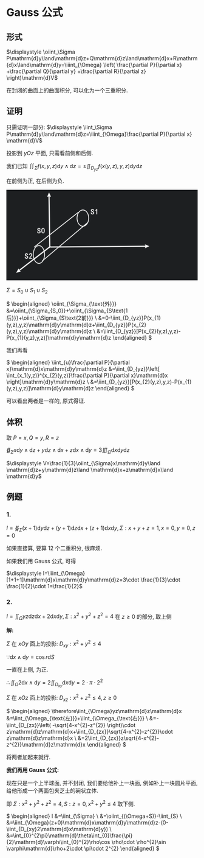 # Gauss 公式

## 形式

$\displaystyle \oiint_\Sigma P\mathrm{d}y\land\mathrm{d}z+Q\mathrm{d}z\land\mathrm{d}x+R\mathrm{d}x\land\mathrm{d}y=\iiint_{\Omega} \left( \frac{\partial P}{\partial x} +\frac{\partial Q}{\partial y} +\frac{\partial R}{\partial z}  \right)\mathrm{d}V$

在封闭的曲面上的曲面积分, 可以化为一个三重积分.

## 证明

只需证明一部分: $\displaystyle \iint_\Sigma P\mathrm{d}y\land\mathrm{d}z=\iiint_{\Omega}\frac{\partial P}{\partial x} \mathrm{d}V$

投影到 $yOz$ 平面, 只需看前侧和后侧.

我们已知 $\displaystyle \iint_\Sigma f(x,y,z)\mathrm{d}y\land\mathrm{d}z=\pm \iint_{D_{yz}}f(x(y,z),y,z)\mathrm{d}y\mathrm{d}z$

在前侧为正, 在后侧为负.

![](images/2021-05-14-08-36-40.png)

$\Sigma=S_0\cup S_1\cup S_2$

$
\begin{aligned}
\oiint_{\Sigma_{\text{外}}}
&=\oiint_{\Sigma_{S_0}}+\oiint_{\Sigma_{S\text{1后}}}+\oiint_{\Sigma_{S\text{2前}}} \\
&=0-\iint_{D_{yz}}P(x_{1}(y,z),y,z)\mathrm{d}y\mathrm{d}z+\iint_{D_{yz}}P(x_{2}(y,z),y,z)\mathrm{d}y\mathrm{d}z \\
&=\iint_{D_{yz}}[P(x_{2}(y,z),y,z)-P(x_{1}(y,z),y,z)]\mathrm{d}y\mathrm{d}z
\end{aligned}
$

我们再看

$
\begin{aligned}
\iint_{u}\frac{\partial P}{\partial x}\mathrm{d}x\mathrm{d}y\mathrm{d}z
&=\iint_{D_{yz}}\left[ \int_{x_1(y,z)}^{x_{2}(y,z)}\frac{\partial P}{\partial x}\mathrm{d}x \right]\mathrm{d}y\mathrm{d}z \\
&=\iint_{D_{yz}}[P(x_{2}(y,z),y,z)-P(x_{1}(y,z),y,z)]\mathrm{d}y\mathrm{d}z
\end{aligned}
$

可以看出两者是一样的, 原式得证.

## 体积

取 $P=x, Q=y, R=z$

$\displaystyle \oiint_{\Sigma}x\mathrm{d}y\land \mathrm{d}z+y\mathrm{d}z\land \mathrm{d}x+z\mathrm{d}x\land \mathrm{d}y=3 \iiint_{\Omega}\mathrm{d}x\mathrm{d}y\mathrm{d}z$

$\displaystyle V=\frac{1}{3}\oiint_{\Sigma}x\mathrm{d}y\land \mathrm{d}z+y\mathrm{d}z\land \mathrm{d}x+z\mathrm{d}x\land \mathrm{d}y$

## 例题

### 1.

$\displaystyle  I=\oiint_{\Sigma}(x+1)\mathrm{d}y\mathrm{d}z+(y+1)\mathrm{d}z\mathrm{d}x+(z+1)\mathrm{d}x\mathrm{d}y, \Sigma: x+y+z=1, x=0,y=0,z=0$

如果直接算, 要算 $12$ 个二重积分, 很麻烦.

如果我们用 Gauss 公式, 可得

$\displaystyle I=\iiint_{\Omega}[1+1+1]\mathrm{d}x\mathrm{d}y\mathrm{d}z=3\cdot \frac{1}{3}\cdot \frac{1}{2}\cdot 1=\frac{1}{2}$

### 2.

$\displaystyle I=\iint_{\Omega}yz\mathrm{d}z\mathrm{d}x+2\mathrm{d}x\mathrm{d}y, \Sigma: x^{2}+y^{2}+z^{2}=4$ 在 $z\geqslant 0$ 的部分, 取上侧

**解:**

$\Sigma$ 在 $xOy$ 面上的投影: $D_{xy}: x^{2}+y^{2}\leqslant 4$

$\because \mathrm{d}x\land \mathrm{d}y=\cos r\mathrm{d}S$

一直在上侧, 为正.

$\therefore \displaystyle \iint_{\Omega}2\mathrm{d}x\land \mathrm{d}y=2\iint_{D_{xy}}\mathrm{d}x\mathrm{d}y=2\cdot \pi\cdot 2^{2}$

$\Sigma$ 在 $xOz$ 面上的投影: $D_{xz}: x^{2}+z^{2}\leqslant 4, z\geqslant 0$

$
\begin{aligned}
\therefore\iint_{\Omega}yz\mathrm{d}z\mathrm{d}x
&=\iint_{\Omega_{\text{左}}}+\iint_{\Omega_{\text{右}}} \\
&=-\iint_{D_{zx}}\left( -\sqrt{4-x^{2}-z^{2}} \right)\cdot z\mathrm{d}z\mathrm{d}x+\iint_{D_{zx}}\sqrt{4-x^{2}-z^{2}}\cdot z\mathrm{d}z\mathrm{d}x \\
&=2\iint_{D_{zx}}z\sqrt{4-x^{2}-z^{2}}\mathrm{d}z\mathrm{d}x
\end{aligned}
$

将两者加起来就行.

**我们再用 Gauss 公式:**

现在只是一个上半球面, 并不封闭, 我们要给他补上一块面, 例如补上一块圆片平面, 给他形成一个两面包夹芝士的碗状立体.

即 $\Sigma: x^{2}+y^{2}+z^{2}=4, S:z=0, x^{2}+y^{2}\leqslant 4$ 取下侧.

$
\begin{aligned}
I
&=\iint_{\Sigma} \\
&=\oiint_{(\Omega+S)}-\iint_{S} \\
&=\iint_{\Omega}(z+0)\mathrm{d}x\mathrm{d}y\mathrm{d}z-(0-\iint_{D_{xy}2\mathrm{d}x\mathrm{d}y}) \\
&=\int_{0}^{2\pi}\mathrm{d}\theta\int_{0}\frac{\pi}{2}\mathrm{d}\varphi\int_{0}^{2}\rho\cos \rho\cdot \rho^{2}\sin \varphi\mathrm{d}\rho+2\cdot \pi\cdot 2^{2}
\end{aligned}
$


